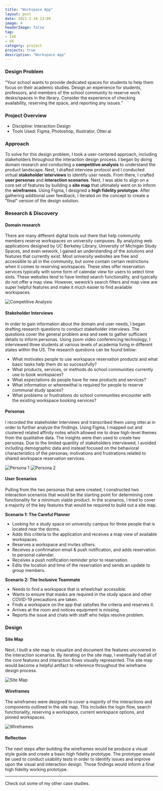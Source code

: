 ```yaml
---
title: "Workspace App"
layout: post
date: 2021-2-18 13:09
image: #
headerImage: false
tag:
- IxD
- UX
category: project
projects: true
description: "Workspace App"
---
```


### Design Problem

“Your school wants to provide dedicated spaces for students to help them focus on their academic studies. Design an experience for students, professors, and members of the school community to reserve work desks/spaces in the library. Consider the experience of checking availability, reserving the space, and reporting any issues.”

### Project Overview
* Discipline: Interaction Design
* Tools Used: Figma, Photoshop, Illustrator, Otter.ai

### Approach

To solve for this design problem, I took a user-centered approach, including stakeholders throughout the interaction design process. I began by doing domain research and conducting a **competitive analysis** to understand the product landscape. Next, I drafted interview protocol and I conducted virtual **stakeholder interviews** to identify user needs. From there, I crafted **user personas** and **interaction scenarios**. Next, I was able to align on a core set of features by building a **site map** that ultimately went on to inform the **wireframes**. Using Figma, I designed a **high fidelity prototype**. After gathering additional user feedback, I iterated on the concept to create a "final" version of the design solution.

### Research & Discovery

#### Domain research

There are many different digital tools out there that help community members reserve workspaces on university campuses. By analyzing web applications designed by UC Berkeley Library, University of Michigan Study Spaces, and even wework, I gained an understanding of the solutions and features that currently exist. Most university websites are free and accessible to all in the community, but some contain certain restrictions when it comes to reserving workspaces. These sites offer reservation services typically with some form of calendar view for users to select time slots. These websites tend to have limited search functionality, and typically do not offer a map view. However, wework’s search filters and map view are super helpful features and make it much easier to find available workspaces.

<img src="http://localhost:4000/assets/images/workspace/competitiveanalysis.svg" class="bigger-image" alt="Competitive Analysis" />

#### Stakeholder Interviews

In order to gain information about the domain and user needs, I began drafting research questions to conduct stakeholder interviews. The questions cover the general problem area and seek to gather sufficient details to inform personas. Using zoom video conferencing technology, I interviewed three students at various levels of academia living in different states within the US. The research questions can be found below:

* What motivates people to use workspace reservation products and what basic tasks help them do so successfully?
* What products, services, or methods do school communities currently use to book workspaces?
* What expectations do people have for new products and services?
* What information or wherewithal is required for people to reserve communal study spaces?
* What problems or frustrations do school communities encounter with the existing workspace booking services?

#### Personas

I recorded the stakeholder interviews and transcribed them using otter.ai in order to further analyze the findings. Using Figma, I mapped out and clustered related affinity notes which allowed me to draw high-level themes from the qualitative data. The insights were then used to create two personas. Due to the limited quantity of stakeholders interviewed, I avoided including demographic data and instead focused on the behavioral characteristics of the personas; motivations and frustrations related to shared workspace reservation services.

<img src="http://nicholasgiles.com/assets/images/workspace/persona1.svg" class="bigger-image" alt="Persona 1" />
<img src="http://nicholasgiles.com/assets/images/workspace/persona2.svg" class="bigger-image" alt="Persona 2" />

#### User Scenarios

Pulling from the two personas that were created, I constructed two interaction scenarios that would be the starting point for determining core functionality for a minimum viable product. In the scenarios, I tried to cover a majority of the key features that would be required to build out a site map.

**Scenario 1: The Careful Planner**

* Looking for a study space on university campus for three people that is located near the dorms.
* Adds this criteria to the application and receives a map view of available workspaces.
* Reserves a workspace and invites others.
* Receives a confirmation email & push notification, and adds reservation to personal calendar.
* Receives a push notification reminder prior to reservation.
* Edits the location and time of the reservation and sends an update to group members.

**Scenario 2: The Inclusive Teammate**

* Needs to find a workspace that is wheelchair accessible.
* Wants to ensure that masks are required in the study space and other COVID-19 precautions are taken.
* Finds a workspace on the app that satisfies the criteria and reserves it.
* Arrives at the room and notices equipment is missing.
* Reports the issue and chats with staff who helps resolve problem.

### Design

#### Site Map

Next, I built a site map to visualize and document the features uncovered in the interaction scenarios. By iterating on the site map, I eventually had all of the core features and interaction flows visually represented. The site map would become a helpful artifact to reference throughout the wireframe design process.

<img src="http://nicholasgiles.com/assets/images/workspace/sitemap.svg" class="bigger-image" alt="Site Map" />

#### Wireframes

The wireframes were designed to cover a majority of the interactions and components outlined in the site map. This includes the login flow, search functionality, reserving a workspace, current workspace options, and pinned workspaces.

<img src="http://nicholasgiles.com/assets/images/workspace/wireframes.svg" class="bigger-image" alt="Wireframes" />

#### Reflection

The next steps after building the wireframes would be produce a visual style guide and create a basic high fidelity prototype. The prototype would be used to conduct usability tests in order to identify issues and improve upon the visual and interaction design. Those findings would inform a final high fidelity working prototype.

---

Check out some of my other <span class="evidence"><a href="https://nicholasgiles.com/projects/" style="text-decoration: none">case studies</a></span>.
